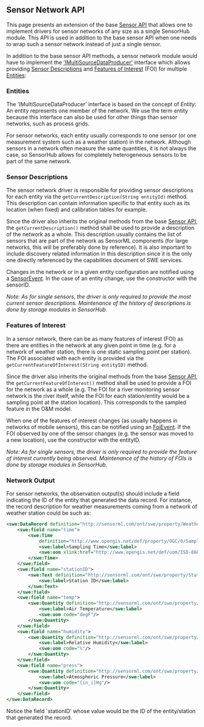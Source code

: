 Sensor Network API
---

This page presents an extension of the base [Sensor API](sensor-api.html) that allows one to implement drivers for sensor networks of any size as a single SensorHub module. This API is used in addition to the base sensor API when one needs to wrap such a sensor network instead of just a single sensor.

In addition to the base sensor API methods, a sensor network module would have to implement the ['IMultiSourceDataProducer'](https://github.com/opensensorhub/osh-core/blob/master/sensorhub-core/src/main/java/org/sensorhub/api/data/IMultiSourceDataProducer.java) interface which allows providing [Sensor Descriptions](#Sensor_Descriptions) and [Features of Interest](#Features_of_Interest) (FOI) for multiple [Entities](#Entities):
 

### Entities

The 'IMultiSourceDataProducer' interface is based on the concept of _Entity_: An entity represents one member of the network. We use the term entity because this interface can also be used for other things than sensor networks, such as process grids.

For sensor networks, each entity usually corresponds to one sensor (or one measurement system such as a weather station) in the network. Although sensors in a network often measure the same quantities, it is not always the case, so SensorHub allows for completely heterogeneous sensors to be part of the same network.

                    
### Sensor Descriptions

The sensor network driver is responsible for providing sensor descriptions for each entity via the `getCurrentDescription(String entityId)` method. This description can contain information specific to that entity such as its location (when fixed) and calibration tables for example.

Since the driver also inherits the original methods from the base [Sensor API](sensor-api.html), the `getCurrentDescription()` method shall be used to provide a description of the network as a whole. This description usually contains the list of sensors that are part of the network as SensorML components (for large networks, this will be preferably done by reference). It is also important to include discovery related information in this description since it is the only one directly referenced by the capabilities document of SWE services.

Changes in the network or in a given entity configuration are notified using a [SensorEvent](https://github.com/opensensorhub/osh-core/sensorhub/blob/master/sensorhub-core/src/main/java/org/sensorhub/api/sensor/SensorEvent.java). In the case of an entity change, use the constructor with the sensorID.

_Note: As for single sensors, the driver is only required to provide the most current sensor descriptions. Maintenance of the history of descriptions is done by storage modules in SensorHub._


### Features of Interest

In a sensor network, there can be as many features of interest (FOI) as there are entities in the network at any given point in time (e.g. for a network of weather station, there is one static sampling point per station). The FOI associated with each entity is provided via the `getCurrentFeatureOfInterest(String entityID)` method.

Since the driver also inherits the original methods from the base [Sensor API](sensor-api.html), the `getCurrentFeatureOfInterest()` method shall be used to provide a FOI for the network as a whole (e.g. The FOI for a river monitoring sensor network is the river itself, while the FOI for each station/entity would be a sampling point at the station location). This corresponds to the sampled feature in the O&M model.

When one of the features of interest changes (as usually happens in networks of mobile sensors), this can be notified using an [FoiEvent](https://github.com/opensensorhub/osh-core/sensorhub/blob/master/sensorhub-core/src/main/java/org/sensorhub/api/data/FoiEvent.java). If the FOI observed by one of the sensor changes (e.g. the sensor was moved to a new location), use the constructor with the entityID.

_Note: As for single sensors, the driver is only required to provide the feature of interest currently being observed. Maintenance of the history of FOIs is done by storage modules in SensorHub._


### Network Output

For sensor networks, the observation output(s) should include a field indicating the ID of the entity that generated the data record. For instance, the record description for weather measurements coming from a network of weather station could be such as:

```xml
<swe:DataRecord definition="http://sensorml.com/ont/swe/property/WeatherData">
    <swe:field name="time">
        <swe:Time
            definition="http://www.opengis.net/def/property/OGC/0/SamplingTime" referenceFrame="http://www.opengis.net/def/trs/BIPM/0/UTC">
            <swe:label>Sampling Time</swe:label>
            <swe:uom xlink:href="http://www.opengis.net/def/uom/ISO-8601/0/Gregorian"/>
        </swe:Time>
    </swe:field>
    <swe:field name="stationID">
        <swe:Text definition="http://sensorml.com/ont/swe/property/StationID">
            <swe:label>Station ID</swe:label>
        </swe:Text>
    </swe:field>
    <swe:field name="temp">
        <swe:Quantity definition="http://sensorml.com/ont/swe/property/Temperature">
            <swe:label>Air Temperature</swe:label>
            <swe:uom code="degF"/>
        </swe:Quantity>
    </swe:field>
    <swe:field name="humidity">
        <swe:Quantity definition="http://sensorml.com/ont/swe/property/HumidityValue">
            <swe:label>Relative Humidity</swe:label>
            <swe:uom code="%"/>
        </swe:Quantity>
    </swe:field>
    <swe:field name="press">
        <swe:Quantity definition="http://sensorml.com/ont/swe/property/AirPressureValue">
            <swe:label>Atmospheric Pressure</swe:label>
            <swe:uom code="[in_i]Hg"/>
        </swe:Quantity>
    </swe:field>
</swe:DataRecord>
```

Notice the field `stationID' whose value would be the ID of the entity/station that generated the record.

